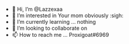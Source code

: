 - 👋 Hi, I’m @Lazzexaa
- 👀 I’m interested in Your mom obviously :sigh:
- 🌱 I’m currently learning ... nothing
- 💞️ I’m looking to collaborate on 
- 📫 How to reach me ... Proxigoat#6969

<!---
Lazzexaa/Lazzexaa is a ✨ special ✨ repository because its `README.md` (this file) appears on your GitHub profile.
You can click the Preview link to take a look at your changes.
--->
